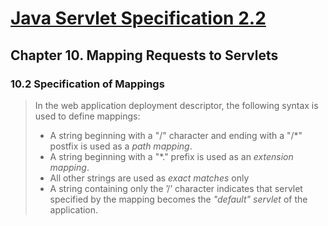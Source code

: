 # [Java Servlet Specification 2.2](https://fazenda.pbh.gov.br/siatu/documentos/siatu/download/servlet2_2-spec.pdf)
## Chapter 10. Mapping Requests to Servlets
### 10.2 Specification of Mappings
> In the web application deployment descriptor, the following syntax is used to define mappings:
> * A string beginning with a "/" character and ending with a "/*" postfix is used as a *path mapping*.
> * A string beginning with a "*." prefix is used as an *extension mapping*.
> * All other strings are used as *exact matches* only
> * A string containing only the ’/’ character indicates that servlet specified by the mapping becomes the *"default" servlet* of the application.
